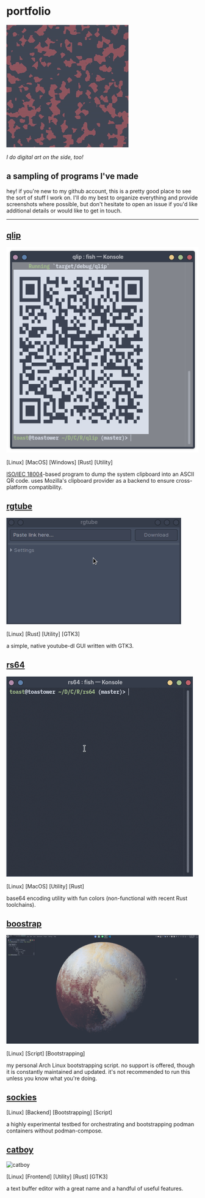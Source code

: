 # portfolio
![I do digital art, too!](resources/noise.gif)

*I do digital art on the side, too!*

## a sampling of programs I've made 

hey! if you're new to my github account, this is a pretty good place to see the sort of stuff I work on. I'll do my best to organize everything and provide screenshots where possible, but don't hesitate to open an issue if you'd like additional details or would like to get in touch.

---

## [qlip](https://github.com/toasterrepairman/qlip)
![qlip](resources/qlip.png)

[Linux] [MacOS] [Windows] [Rust] [Utility]

[ISO/IEC 18004](https://www.iso.org/standard/62021.html)-based program to dump the system clipboard into an ASCII QR code. uses Mozilla's clipboard provider as a backend to ensure cross-platform compatibility. 

## [rgtube](https://github.com/toasterrepairman/rgtube)
![rgtube](resources/rgtube.gif)

[Linux] [Rust] [Utility] [GTK3]

a simple, native youtube-dl GUI written with GTK3.

## [rs64](https://github.com/toasterrepairman/rs64)
![rs64](resources/rs64.gif)

[Linux] [MacOS] [Utility] [Rust]

base64 encoding utility with fun colors (non-functional with recent Rust toolchains).

## [boostrap](https://github.com/toasterrepairman/boostrap)
![boostrap](resources/boostrap.png)

[Linux] [Script] [Bootstrapping]

my personal Arch Linux bootstrapping script. no support is offered, though it is constantly maintained and updated. it's not recommended to run this unless you know what you're doing.

## [sockies](https://github.com/toasterrepairman/sockies)

[Linux] [Backend] [Bootstrapping] [Script]

a highly experimental testbed for orchestrating and bootstrapping podman containers without podman-compose.

## [catboy](https://github.com/toasterrepairman/catboy)
![catboy](resources/catboy.gif)

[Linux] [Frontend] [Utility] [Rust] [GTK3]

a text buffer editor with a great name and a handful of useful features.